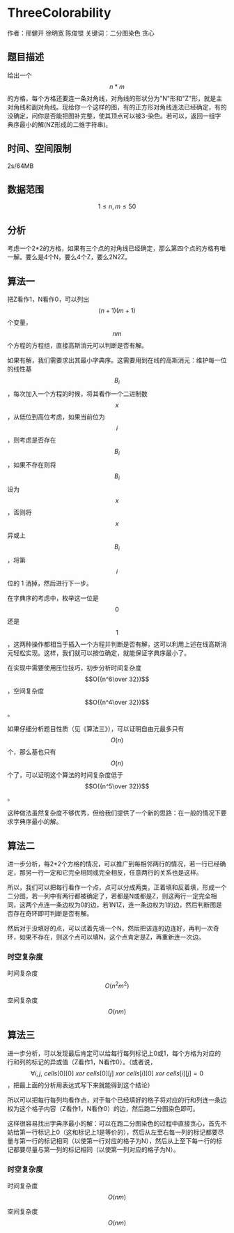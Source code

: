 # ThreeColorability
作者：邢健开 徐明宽 陈俊锟
关键词：二分图染色 贪心
## 题目描述
给出一个$$n*m$$的方格，每个方格还要连一条对角线，对角线的形状分为"N"形和"Z"形，就是主对角线和副对角线。现给你一个这样的图，有的正方形对角线连法已经确定，有的没确定，问你是否能把图补完整，使其顶点可以被3-染色。若可以，返回一组字典序最小的解(NZ形成的二维字符串)。
## 时间、空间限制
2s/64MB
## 数据范围
$$1\le n,m\le 50$$
## 分析
考虑一个2*2的方格，如果有三个点的对角线已经确定，那么第四个点的方格有唯一解。要么是4个N，要么4个Z，要么2N2Z。
## 算法一
把Z看作1，N看作0，可以列出$$(n+1)(m+1)$$个变量，$$nm$$个方程的方程组，直接高斯消元可以判断是否有解。

如果有解，我们需要求出其最小字典序。这需要用到在线的高斯消元：维护每一位的线性基 $$B_i$$，每次加入一个方程的时候，将其看作一个二进制数 $$x$$，从低位到高位考虑，如果当前位为 $$i$$，则考虑是否存在 $$B_i$$，如果不存在则将 $$B_i$$ 设为 $$x$$，否则将 $$x$$ 异或上 $$B_i$$，将第 $$i$$ 位的 1 消掉，然后进行下一步。

在字典序的考虑中，枚举这一位是 $$0$$ 还是 $$1$$，这两种操作都相当于插入一个方程并判断是否有解，这可以利用上述在线高斯消元轻松实现。这样，我们就可以按位确定，就能保证字典序最小了。

在实现中需要使用压位技巧，初步分析时间复杂度 $$O({n^6\over 32})$$，空间复杂度 $$O({n^4\over 32})$$。

如果仔细分析题目性质（见《算法三》），可以证明自由元最多只有 $$O(n)$$ 个，那么基也只有 $$O(n)$$ 个了，可以证明这个算法的时间复杂度低于 $$O({n^5\over 32})$$。

这种做法虽然复杂度不够优秀，但给我们提供了一个新的思路：在一般的情况下要求字典序最小的解。

## 算法二
进一步分析，每2*2个方格的情况，可以推广到每相邻两行的情况，若一行已经确定，那另一行一定和它完全相同或完全相反，任意两行的关系也是这样。

所以，我们可以把每行看作一个点，点可以分成两类，正着填和反着填，形成一个二分图，若一列中有两行都被确定了，若都是N或都是Z，则这两行一定完全相同，这两个点连一条边权为0的边，若1N1Z，连一条边权为1的边，然后判断图是否存在奇环即可判断是否有解。

然后对于没填好的点，可以试着先填一个N，然后把该连的边连好，再判一次奇环，如果不存在，则这个点可以填N，这个点肯定是Z，再重新连一次边。
### 时空复杂度
时间复杂度$$O(n^2m^2)$$

空间复杂度$$O(nm)$$

## 算法三

进一步分析，可以发现最后肯定可以给每行每列标记上0或1，每个方格为对应的行和列的标记的异或值（Z看作1，N看作0）。（或者说，$$\forall i,j,~ cells[0][0] ~ xor ~ cells[0][j] ~  xor ~ cells[i][0] ~ xor ~ cells[i][j] = 0$$，把最上面的分析用表达式写下来就能得到这个结论）

所以可以把每行每列均看作点，对于每个已经填好的格子将对应的行和列连一条边权为这个格子内容（Z看作1，N看作0）的边，然后跑二分图染色即可。

这样很容易找出字典序最小的解：可以在跑二分图染色的过程中直接贪心，首先不妨给第一行标记上0（这和标记上1是等价的），然后从左至右每一列的标记都要尽量与第一行的标记相同（以使第一行对应的格子为N），然后从上至下每一行的标记都要尽量与第一列的标记相同（以使第一列对应的格子为N）。

### 时空复杂度

时间复杂度$$O(nm)$$

空间复杂度$$O(nm)$$
